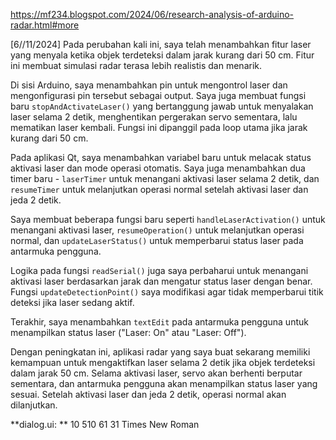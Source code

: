https://mf234.blogspot.com/2024/06/research-analysis-of-arduino-radar.html#more

[6//11/2024]
Pada perubahan kali ini, saya telah menambahkan fitur laser yang menyala ketika objek terdeteksi dalam jarak kurang dari 50 cm. Fitur ini membuat simulasi radar terasa lebih realistis dan menarik.

Di sisi Arduino, saya menambahkan pin untuk mengontrol laser dan mengonfigurasi pin tersebut sebagai output. Saya juga membuat fungsi baru `stopAndActivateLaser()` yang bertanggung jawab untuk menyalakan laser selama 2 detik, menghentikan pergerakan servo sementara, lalu mematikan laser kembali. Fungsi ini dipanggil pada loop utama jika jarak kurang dari 50 cm.

Pada aplikasi Qt, saya menambahkan variabel baru untuk melacak status aktivasi laser dan mode operasi otomatis. Saya juga menambahkan dua timer baru - `laserTimer` untuk menangani aktivasi laser selama 2 detik, dan `resumeTimer` untuk melanjutkan operasi normal setelah aktivasi laser dan jeda 2 detik.

Saya membuat beberapa fungsi baru seperti `handleLaserActivation()` untuk menangani aktivasi laser, `resumeOperation()` untuk melanjutkan operasi normal, dan `updateLaserStatus()` untuk memperbarui status laser pada antarmuka pengguna.

Logika pada fungsi `readSerial()` juga saya perbaharui untuk menangani aktivasi laser berdasarkan jarak dan mengatur status laser dengan benar. Fungsi `updateDetectionPoint()` saya modifikasi agar tidak memperbarui titik deteksi jika laser sedang aktif.

Terakhir, saya menambahkan `textEdit` pada antarmuka pengguna untuk menampilkan status laser ("Laser: On" atau "Laser: Off").

Dengan peningkatan ini, aplikasi radar yang saya buat sekarang memiliki kemampuan untuk mengaktifkan laser selama 2 detik jika objek terdeteksi dalam jarak 50 cm. Selama aktivasi laser, servo akan berhenti berputar sementara, dan antarmuka pengguna akan menampilkan status laser yang sesuai. Setelah aktivasi laser dan jeda 2 detik, operasi normal akan dilanjutkan.

**dialog.ui:
**</widget>
  <widget class="QTextEdit" name="textEdit">
   <property name="geometry">
    <rect>
     <x>10</x>
     <y>510</y>
     <width>61</width>
     <height>31</height>
    </rect>
   </property>
   <property name="font">
    <font>
     <family>Times New Roman</family>
    </font>
   </property>
  </widget>
